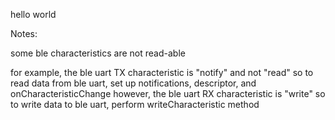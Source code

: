 hello world

Notes:

some ble characteristics are not read-able

for example, the ble uart TX characteristic is "notify" and not "read"
so to read data from ble uart, set up notifications, descriptor, and onCharacteristicChange
however, the ble uart RX characteristic is "write"
so to write data to ble uart, perform writeCharacteristic method

